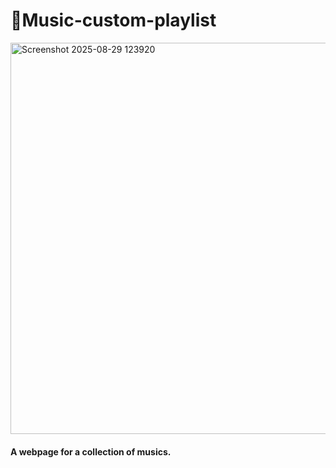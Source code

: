# 🎵Music-custom-playlist

<img width="665" height="626" alt="Screenshot 2025-08-29 123920" src="https://github.com/user-attachments/assets/bbb7ad4c-c3cd-4e69-bbb6-93358f14885a" />


#### A webpage for a collection of musics.
